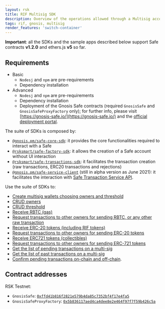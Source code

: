 ```yaml
---
layout: rsk
title: RIF Multisig SDK
description: Overview of the operations allowed through a Multisig account
tags: rif, gnosis, multisig
render_features: 'switch-container'
---
```

**Important**: all the SDKs and the sample apps described below support Safe contracts **v1.2.0** and ethers.js **v5** so far.

## Requirements

[](#top "switch-container")
- Basic
    * `Nodesj` and `npm` are pre-requirements
    * Dependency installation
- Advanced
    * `Nodesj` and `npm` are pre-requirements
    * Dependency installation
    * Deployment of the Gnosis Safe contracts (required `GnosisSafe` and `GnosisSafeProxyFactory` only); for further info, please visit [https://gnosis-safe.io/](https://gnosis-safe.io/) and the [official deployment portal](https://docs.gnosis.io/safe/docs/contracts_deployment/).

The suite of SDKs is composed by:
- [`@gnosis.pm/safe-core-sdk`](https://github.com/gnosis/safe-core-sdk): it provides the core functionalities required to interact with a Safe
- [`@rsksmart/safe-factory-sdk`](https://github.com/rsksmart/safe-factory-sdk): it allows the creation of a Safe account without UI interaction
- [`@rsksmart/safe-transactions-sdk`](https://github.com/rsksmart/safe-transactions-sdk): it facilitates the transaction creation (raw transactions, ERC20 transactions and rejections) 
- [`@gnosis.pm/safe-service-client`](https://www.npmjs.com/package/@gnosis.pm/safe-service-client) (still in alpha version as June 2021): it facilitates the interaction with [Safe Transaction Service API](https://github.com/gnosis/safe-transaction-service).

Use the suite of SDKs to:
- [Create multisig wallets choosing owners and threshold](creation)
- [CRUD owners](policies/#owners)
- [CRUD threshold](policies/#threshold)
- [Receive RBTC (gas)](rbtc/receive_rbtc)
- [Request transactions to other owners for sending RBTC, or any other raw transaction](rbtc/rbtc_transactions)
- [Receive ERC-20 tokens (including RIF tokens)](erc20/receive_erc20)
- [Request transactions to other owners for sending ERC-20 tokens](erc20/erc20_transactions)
- [Receive ERC721 tokens (collectibles)](erc721/receive_erc721)
- [Request transactions to other owners for sending ERC-721 tokens](erc721/erc721_transactions)
- [Get the list of pending transactions on a multi-sig](listing/#get-the-list-of-pending-transactions)
- [Get the list of past transactions on a multi-sig](listing/#get-the-list-of-past-transactions)
- [Confirm pending transactions on-chain and off-chain](transaction_confirmation).

## Contract addresses

RSK Testnet:
- `GnosisSafe`: [`0xffd41b816f2821e579b4da85c7352bf4f17e4fa5`](https://explorer.testnet.rsk.co/address/0xffd41b816f2821e579b4da85c7352bf4f17e4fa5)
- `GnosisSafeProxyFactory`: [`0x5b836117aed4ca4dee8e2e464f97f7f59b426c5a`](https://explorer.testnet.rsk.co/address/0x5b836117aed4ca4dee8e2e464f97f7f59b426c5a)
